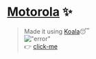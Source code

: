 # [Motorola](https://likhith1030.github.io/keep-my-number-in-ur-motorola/) :sparkles:

> Made it using [Koala](http://koala-app.com/):sleeping:</br>
> !["error"](https://www.ostraining.com/cdn/images/steve/10-csspreprocessors-09.png)</br>
> :point_right: [click-me](https://likhith1030.github.io/keep-my-number-in-ur-motorola/)
